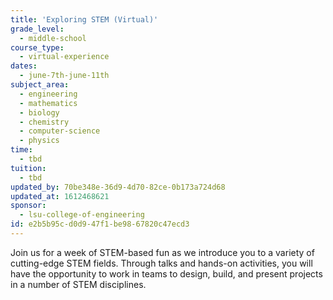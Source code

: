 ```yaml
---
title: 'Exploring STEM (Virtual)'
grade_level:
  - middle-school
course_type:
  - virtual-experience
dates:
  - june-7th-june-11th
subject_area:
  - engineering
  - mathematics
  - biology
  - chemistry
  - computer-science
  - physics
time:
  - tbd
tuition:
  - tbd
updated_by: 70be348e-36d9-4d70-82ce-0b173a724d68
updated_at: 1612468621
sponsor:
  - lsu-college-of-engineering
id: e2b5b95c-d0d9-47f1-be98-67820c47ecd3
---
```

Join us for a week of STEM-based fun as we introduce you to a variety of cutting-edge STEM fields. Through talks and hands-on activities, you will have the opportunity to work in teams to design, build, and present projects in a number of STEM disciplines.